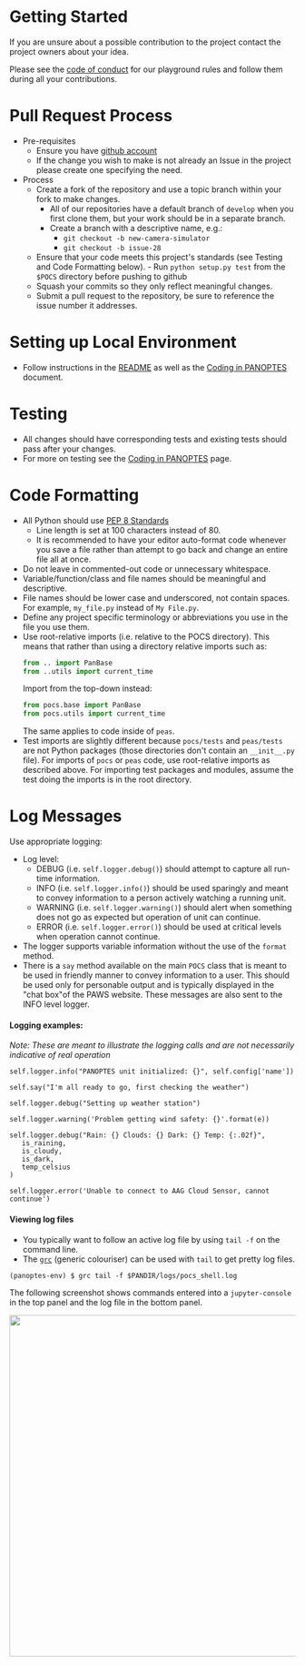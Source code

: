 # Getting Started
If you are unsure about a possible contribution to the project contact the project owners about 
your idea.

Please see the [code of conduct](https://github.com/panoptes/POCS/blob/develop/CODE_OF_CONDUCT.md) 
for our
playground rules and follow them during all your contributions.


# Pull Request Process
* Pre-requisites
   - Ensure you have [github account](https://github.com/join)
   - If the change you wish to make is not already an Issue in the project please create one 
   specifying the need.
* Process
   - Create a fork of the repository and use a topic branch within your fork to make changes.
      - All of our repositories have a default branch of `develop` when you first clone them, but 
      your work should be in a separate branch.
      - Create a branch with a descriptive name, e.g.:
         - `git checkout -b new-camera-simulator`
         - `git checkout -b issue-28`
   - Ensure that your code meets this project's standards (see Testing and Code Formatting below).
         - Run `python setup.py test` from the `$POCS` directory before pushing to github
   - Squash your commits so they only reflect meaningful changes.
   - Submit a pull request to the repository, be sure to reference the issue number it 
      addresses.


# Setting up Local Environment
  - Follow instructions in the [README](https://github.com/panoptes/POCS/blob/develop/README.md) 
    as well as the [Coding in PANOPTES](https://github.com/panoptes/POCS/wiki/Coding-in-PANOPTES) 
    document.


# Testing
 - All changes should have corresponding tests and existing tests should pass after 
    your changes.
 - For more on testing see the 
 [Coding in PANOPTES](https://github.com/panoptes/POCS/wiki/Coding-in-PANOPTES) page.


# Code Formatting

- All Python should use [PEP 8 Standards](https://www.python.org/dev/peps/pep-0008/)
   - Line length is set at 100 characters instead of 80.
   - It is recommended to have your editor auto-format code whenever you save a file 
      rather than attempt to go back and change an entire file all at once.
- Do not leave in commented-out code or unnecessary whitespace.
- Variable/function/class and file names should be meaningful and descriptive.
- File names should be lower case and underscored, not contain spaces. For example, `my_file.py` 
instead of `My File.py`.
- Define any project specific terminology or abbreviations you use in the file you use them.
- Use root-relative imports (i.e. relative to the POCS directory). This means that rather
  than using a directory relative imports such as:
  ```python
  from .. import PanBase
  from ..utils import current_time
  ```
  Import from the top-down instead:
  ```python
  from pocs.base import PanBase
  from pocs.utils import current_time
  ```
  The same applies to code inside of `peas`.
- Test imports are slightly different because `pocs/tests` and `peas/tests` are not Python
  packages (those directories don't contain an `__init__.py` file). For imports of `pocs` or
  `peas` code, use root-relative imports as described above. For importing test packages and
  modules, assume the test doing the imports is in the root directory.

# Log Messages

Use appropriate logging:
- Log level:
   - DEBUG (i.e. `self.logger.debug()`) should attempt to capture all run-time 
      information.
   - INFO (i.e. `self.logger.info()`) should be used sparingly and meant to convey 
      information to a person actively watching a running unit.
   - WARNING (i.e. `self.logger.warning()`) should alert when something does not
      go as expected but operation of unit can continue.
   - ERROR (i.e. `self.logger.error()`) should be used at critical levels when 
      operation cannot continue.
- The logger supports variable information without the use of the `format` method.
- There is a `say` method available on the main `POCS` class that is meant to be
used in friendly manner to convey information to a user. This should be used only 
for personable output and is typically displayed in the "chat box"of the PAWS 
website. These messages are also sent to the INFO level logger.

#### Logging examples:

_Note: These are meant to illustrate the logging calls and are not necessarily indicative of real 
operation_

```
self.logger.info("PANOPTES unit initialized: {}", self.config['name'])

self.say("I'm all ready to go, first checking the weather")

self.logger.debug("Setting up weather station")

self.logger.warning('Problem getting wind safety: {}'.format(e))

self.logger.debug("Rain: {} Clouds: {} Dark: {} Temp: {:.02f}",
   is_raining,
   is_cloudy,
   is_dark,
   temp_celsius
)

self.logger.error('Unable to connect to AAG Cloud Sensor, cannot continue')
```

#### Viewing log files

- You typically want to follow an active log file by using `tail -f` on the command line.
- The [`grc`](https://github.com/garabik/grc) (generic colouriser) can be used with 
`tail` to get pretty log files.

```
(panoptes-env) $ grc tail -f $PANDIR/logs/pocs_shell.log
```

The following screenshot shows commands entered into a `jupyter-console` in the top 
panel and the log file in the bottom panel.

<p align="center">
   <img src="http://www.projectpanoptes.org/images/log-example.png" width="600">
</p>
